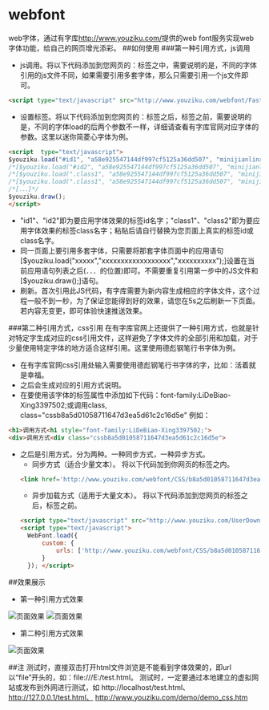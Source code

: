 # webfont
web字体，通过有字库<a href='http://www.youziku.com/' target='_blank'>http://www.youziku.com/</a>提供的web font服务实现web字体功能，给自己的网页增光添彩。
##如何使用
###第一种引用方式，js调用
* js调用。将以下代码添加到您网页的：<head>标签之中，需要说明的是，不同的字体引用的js文件不同，如果需要引用多套字体，那么只需要引用一个js文件即可。
```html
<script type="text/javascript" src="http://www.youziku.com/webfont/FastJS/a58e925547144df997cf5125a36dd507.js"></script>
```
* 设置标签。将以下代码添加到您网页的：</body>标签之后，</html>标签之前，需要说明的是，不同的字体load的后两个参数不一样，详细请查看有字库官网对应字体的参数。这里以迷你简菱心字体为例。
```html
<script  type="text/javascript">
$youziku.load("#id1", "a58e925547144df997cf5125a36dd507", "minijianlinxin");
/*[$youziku.load("#id2", "a58e925547144df997cf5125a36dd507", "minijianlinxin");]*/
/*[$youziku.load(".class1", "a58e925547144df997cf5125a36dd507", "minijianlinxin");]*/
/*[$youziku.load(".class1", "a58e925547144df997cf5125a36dd507", "minijianlinxin");]*/
/*[．．．]*/
$youziku.draw();
</script>
```
* "id1"、"id2"即为要应用字体效果的标签id名字；"class1"、"class2"即为要应用字体效果的标签class名字；粘贴后请自行替换为您页面上真实的标签id或class名字。
* 同一页面上要引用多套字体，只需要将那套字体页面中的应用语句[$youziku.load("xxxxx","xxxxxxxxxxxxxxxxxx","xxxxxxxxxx");]设置在当前应用语句列表之后(．．．的位置)即可。不需要重复引用第一步中的JS文件和[$youziku.draw();]语句。
* 刷新。首次引用此JS代码，有字库需要为新内容生成相应的字体文件，这个过程一般不到一秒，为了保证您能得到好的效果，请您在5s之后刷新一下页面。若内容无变更，即可体验快速推送效果。

###第二种引用方式，css引用
在有字库官网上还提供了一种引用方式，也就是针对特定字生成对应的css引用文件，这样避免了字体文件的全部引用和加载，对于少量使用特定字体的地方适合这样引用。这里使用德彪钢笔行书字体为例。
* 在有字库官网css引用处输入需要使用德彪钢笔行书字体的字，比如：活着就是幸福。
* 之后会生成对应的引用方式说明。
* 在要使用该字体的标签属性中添加如下代码：font-family:LiDeBiao-Xing3397502;或调用class, class="cssb8a5d01058711647d3ea5d61c2c16d5e"
例如：
```html
<h1>调用方式<h1 style="font-family:LiDeBiao-Xing3397502;">
<div>调用方式<div class="cssb8a5d01058711647d3ea5d61c2c16d5e">
```
* 之后是引用方式，分为两种。一种同步方式，一种异步方式。
  * 同步方式（适合少量文本）。
  将以下代码加到你网页的<head>标签之内。
  ```html
  <link href='http://www.youziku.com/webfont/CSS/b8a5d01058711647d3ea5d61c2c16d5e' rel='stylesheet' type='text/css'/>
  ```
  * 异步加载方式（适用于大量文本）。
  将以下代码添加到您网页的</body>标签之后，</html>标签之前。
  ```html
  <script type="text/javascript" src="http://www.youziku.com/UserDownFile/webfont.js"></script> 
  <script type="text/javascript">
    WebFont.load({
        custom: {
            urls: ['http://www.youziku.com/webfont/CSS/b8a5d01058711647d3ea5d61c2c16d5e']
        }
    }); </script>
    ```

##效果展示
* 第一种引用方式效果

![页面效果](https://github.com/RedstoneCMX/webfont/blob/master/showimages/show.png)
![页面效果](https://github.com/RedstoneCMX/webfont/blob/master/showimages/show2.png)
* 第二种引用方式效果

![页面效果](https://github.com/RedstoneCMX/webfont/blob/master/showimages/show3.png)

##注
测试时，直接双击打开html文件浏览是不能看到字体效果的，即url以“file”开头的，如：file:///E:/test.html。
测试时，一定要通过本地建立的虚拟网站或发布到外网进行测试，如 http://localhost/test.html、http://127.0.0.1/test.html、 http://www.youziku.com/demo/demo_css.htm
